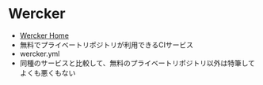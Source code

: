 # Wercker

* [Wercker Home](https://www.wercker.com/)
* 無料でプライベートリポジトリが利用できるCIサービス
* wercker.yml
* 同種のサービスと比較して、無料のプライベートリポジトリ以外は特筆してよくも悪くもない


